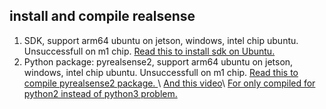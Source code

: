## install and compile realsense
1. SDK, support arm64 ubuntu on jetson, windows, intel chip ubuntu. Unsuccessfull on m1 chip.
[Read this to install sdk on Ubuntu.](https://github.com/IntelRealSense/librealsense/blob/development/doc/distribution_linux.md)
2. Python package: pyrealsense2, support arm64 ubuntu on jetson, windows, intel chip ubuntu. Unsuccessfull on m1 chip. [Read this to compile pyrealsense2 package. ](https://github.com/IntelRealSense/librealsense/tree/master/wrappers/python)\\
[And this video](https://youtu.be/EeT-pzM8n-o)\\
[For only compiled for python2 instead of python3 problem.](https://github.com/IntelRealSense/librealsense/issues/6980)

